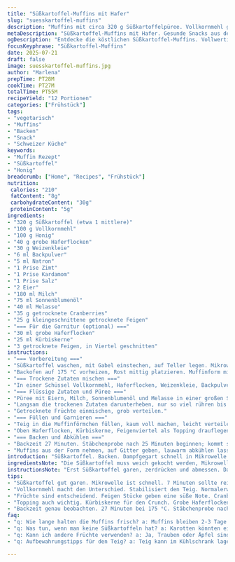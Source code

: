 ```yaml
---
title: "Süßkartoffel-Muffins mit Hafer"
slug: "suesskartoffel-muffins"
description: "Muffins mit circa 320 g Süßkartoffelpüree. Vollkornmehl gemischt mit Mandeln ersetzt Weizenmehl. Zucker reduziert, Honig als Süßungsmittel hinzugefügt. Grobe Haferflocken und Weizenkleie. Backpulver sowie Natron für Trieb. Gewürze: Zimt und Kardamom. Flüssigkeit aus Eiern, Milch, Sonnenblumenöl und Melasse mit Feigenstücken und Cranberries. Obendrauf Kürbiskerne, grober Hafer und Mandelplättchen. Backtemperatur leicht gesenkt auf 175 °C. Backzeit angepasst auf 27 Minuten. Zwölf Portionen. Vegetarisch, nussfrei durch Ersatz. Kleinere Mengen verändert, Zutaten getauscht, Arbeitsweise strukturiert mit Umstellung der Reihenfolge der Schritte. "
metaDescription: "Süßkartoffel-Muffins mit Hafer. Gesunde Snacks aus der Schweiz. Feine Süße von Honig und Trockenfrüchten. Ideal für Brunch."
ogDescription: "Entdecke die köstlichen Süßkartoffel-Muffins. Vollwertig, einfach und fruchtig. Perfekter Genuss für jeden Anlass."
focusKeyphrase: "Süßkartoffel-Muffins"
date: 2025-07-21
draft: false
image: suesskartoffel-muffins.jpg
author: "Marlena"
prepTime: PT28M
cookTime: PT27M
totalTime: PT55M
recipeYield: "12 Portionen"
categories: ["Frühstück"]
tags:
- "vegetarisch"
- "Muffins"
- "Backen"
- "Snack"
- "Schweizer Küche"
keywords:
- "Muffin Rezept"
- "Süßkartoffel"
- "Honig"
breadcrumb: ["Home", "Recipes", "Frühstück"]
nutrition: 
 calories: "210"
 fatContent: "8g"
 carbohydrateContent: "30g"
 proteinContent: "5g"
ingredients:
- "320 g Süßkartoffel (etwa 1 mittlere)"
- "100 g Vollkornmehl"
- "100 g Honig"
- "40 g grobe Haferflocken"
- "30 g Weizenkleie"
- "6 ml Backpulver"
- "5 ml Natron"
- "1 Prise Zimt"
- "1 Prise Kardamom"
- "1 Prise Salz"
- "2 Eier"
- "180 ml Milch"
- "75 ml Sonnenblumenöl"
- "40 ml Melasse"
- "35 g getrocknete Cranberries"
- "25 g kleingeschnittene getrocknete Feigen"
- "=== Für die Garnitur (optional) ==="
- "30 ml grobe Haferflocken"
- "25 ml Kürbiskerne"
- "3 getrocknete Feigen, in Viertel geschnitten"
instructions:
- "=== Vorbereitung ==="
- "Süßkartoffel waschen, mit Gabel einstechen, auf Teller legen. Mikrowelle 7 Minuten, zwischendurch wenden. Kurz ruhen lassen, halbieren, Fruchtfleisch grob zerdrücken, genau 180 ml Püree abmessen."
- "Backofen auf 175 °C vorheizen, Rost mittig platzieren. Muffinform mit Papierförmchen auskleiden."
- "=== Trockene Zutaten mischen ==="
- "In einer Schüssel Vollkornmehl, Haferflocken, Weizenkleie, Backpulver, Natron, Zimt, Kardamom und Salz gut vermengen."
- "=== Flüssige Zutaten und Püree ==="
- "Püree mit Eiern, Milch, Sonnenblumenöl und Melasse in einer großen Schüssel mit Schneebesen glatt rühren."
- "Langsam die trockenen Zutaten darunterheben, nur so viel rühren bis keine trockenen Stellen bleiben."
- "Getrocknete Früchte einmischen, grob verteilen."
- "=== Füllen und Garnieren ==="
- "Teig in die Muffinförmchen füllen, kaum voll machen, leicht verteilen."
- "Oben Haferflocken, Kürbiskerne, Feigenviertel als Topping drauflegen."
- "=== Backen und Abkühlen ==="
- "Backzeit 27 Minuten. Stäbchenprobe nach 25 Minuten beginnen; kommt sauber heraus, fertig."
- "Muffins aus der Form nehmen, auf Gitter geben, lauwarm abkühlen lassen."
introduction: "Süßkartoffel. Backen. Dampfgegart schnell in Mikrowelle. Grob zerdrücken, restliche Zutaten vermischen. Mehl schwenken mit Gewürzen und Haferflocken. Dampfige Süße, Honig statt braunem Zucker. Natron und Backpulver sorgen für Höhe im Muffin. Trockenfrüchte rein, jedes Stück ein kleiner Süßbiss. Öl und Eier binden. Milch verdünnt. Teig nicht zu lange rühren. Kurz und grob, sonst schwer. Formen gefüllt, etwas Topping drauf. Kürbiskerne knuspern, Feigen süß. Backofen auf 175°C, Muffins mittig reingeschoben. Zwischen 25 und 30 Minuten backen. Stäbchenprobe. Auskühlen lassen, nicht zu heiß essen. Frühstück oder Brunch, vegetarisch, nussfrei durch Austausch. Ein anderer Weihnachtsduft mit Kardamom. Nicht viel Schnickschnack, einfache Grundzutaten, locker, leicht, nahrhaft."
ingredientsNote: "Die Süßkartoffel muss weich gekocht werden, Mikrowelle geht schnell, Alternativ Ofen oder Dampfgarer. Wichtig ist, gleiche Spannung des Pürees wie vorgegeben, um das Verhältnis der Flüssigkeiten stimmen zu lassen. Vollkornmehl stabilisiert den Teig, ersetzt weißen Mehlanteil. Honig bringt sanfte Süße statt braunen Zucker, der ausgetauscht wurde. Die Haferflocken stammen zum Teil vom Teig, zum Teil Topping. Weizenkleie gibt Ballaststoffe, Struktur. Backtriebmittel Backpulver und Natron harmonieren mit der Säure von Melasse und Honig. Kardamom gewürzt für eine andere Note als Muskat. Statt Canolaöl Sonnenblumenöl, da neutral und verfügbar. Feigen und Cranberries für Fruchtigkeit, süße und säuerliche Nuancen, ersetzen Rosinen. Die Kürbiskerne sind für den Crunch, optional."
instructionsNote: "Erst Süßkartoffel garen, zerdrücken und abmessen. Dann trockene Zutaten mischen. Flüssige Zutaten mit Püree glattrühren, danach zu den trockenen Zutaten geben, vorsichtig einarbeiten. Stückigkeit des Teiges nicht zerstören, zu langes Rühren macht Muffins hart. Früchte zuletzt reinheben. Muffinform auslegen, füllen und garnieren. Backofentemperatur leicht reduziert, damit Muffins innen nicht trocken werden und außen nicht verbrennen. Muffins 27 Minuten backen, Stäbchenprobe. Auskühlen lassen. Muffinförmchen verhindern kleben. Auf einem Gitter auskühlen, luftige Textur entsteht. Sofort essen möglich, bleibt aber auch frisch am nächsten Tag."
tips:
- "Süßkartoffel gut garen. Mikrowelle ist schnell. 7 Minuten sollte reichen. Gabel einstechen, damit sie nicht platzt. Danach sofort pürieren. 180 ml abmessen. Das ist wichtig für das Verhältnis."
- "Vollkornmehl macht den Unterschied. Stabilisiert den Teig. Normalerweise wird Weizenmehl genutzt. Aber hier sind die gesunden Ballaststoffe drin. Mild im Geschmack. Passt ideal ins Muffin."
- "Früchte sind entscheidend. Feigen Stücke geben eine süße Note. Cranberries bringen Säure. Mischen sie gut unter den Teig. Aber nicht zu lange rühren, sonst wird der Teig zäh."
- "Topping auch wichtig. Kürbiskerne für den Crunch. Grobe Haferflocken geben Struktur. Feigenviertel sind eine schöne Garnitur. Das Auge isst mit. Muffins sehen gleich besser aus."
- "Backzeit genau beobachten. 27 Minuten bei 175 °C. Stäbchenprobe nach 25 Minuten. Stäbchen muss sauber rauskommen. Gitter kühlen lassen. Wichtig für die Textur. Nicht sofort essen, sonst zu heiß."
faq:
- "q: Wie lange halten die Muffins frisch? a: Muffins bleiben 2-3 Tage frisch. In einer Box lagern. Kühl und trocken. Alternativ in den Kühlschrank."
- "q: Was tun, wenn man keine Süßkartoffeln hat? a: Karotten könnten eine Option sein. Oder Kürbis. Geschmack ändert sich aber. Muss man probieren."
- "q: Kann ich andere Früchte verwenden? a: Ja, Trauben oder Äpfel sind möglich. Doch feuchtere Früchte aufpassen. Zuviel Flüssigkeit macht den Teig schwer."
- "q: Aufbewahrungstipps für den Teig? a: Teig kann im Kühlschrank lagern. Aber nicht länger als einen Tag. Muffins frisch backen ist besser. Schmeckt am besten."

---
```

